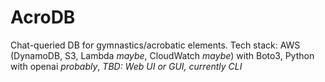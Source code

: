 # AcroDB
Chat-queried DB for gymnastics/acrobatic elements.
Tech stack: AWS (DynamoDB, S3, Lambda *maybe*, CloudWatch *maybe*) with Boto3, Python with openai *probably*, *TBD: Web UI or GUI, currently CLI*
